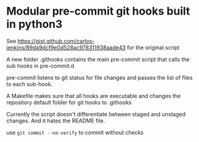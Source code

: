 # Modular pre-commit git hooks built in python3

See https://gist.github.com/carlos-jenkins/89da9dcf9e0d528ac978311938aade43 for the original script

A new folder .githooks contains the main pre-commit script that calls the sub hooks in pre-commit.d

pre-commit listens to git status for file changes and passes the list of files to each sub-hook.

A Makefile makes sure that all hooks are executable and changes the repository default folder for git hooks to .githooks

Currently the script doesn't differentiate between staged and unstaged changes.
And it hates the README file.

use `git commit --no-verify` to commit without checks
